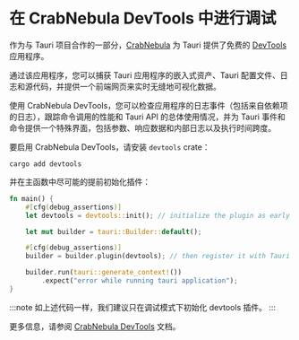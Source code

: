# 在 CrabNebula DevTools 中进行调试

作为与 Tauri 项目合作的一部分，[CrabNebula](https://crabnebula.dev) 为 Tauri 提供了免费的 [DevTools](https://crabnebula.dev/devtools/) 应用程序。

通过该应用程序，您可以捕获 Tauri 应用程序的嵌入式资产、Tauri 配置文件、日志和源代码，并提供一个前端网页来实时无缝地可视化数据。

使用 CrabNebula DevTools，您可以检查应用程序的日志事件（包括来自依赖项的日志），跟踪命令调用的性能和 Tauri API 的总体使用情况，并为 Tauri 事件和命令提供一个特殊界面，包括参数、响应数据和内部日志以及执行时间跨度。

要启用 CrabNebula DevTools，请安装 `devtools` crate：

```shell
cargo add devtools
```

并在主函数中尽可能的提前初始化插件：

```rust
fn main() {
    #[cfg(debug_assertions)]
    let devtools = devtools::init(); // initialize the plugin as early as possible

    let mut builder = tauri::Builder::default();

    #[cfg(debug_assertions)]
    builder = builder.plugin(devtools); // then register it with Tauri

    builder.run(tauri::generate_context!())
        .expect("error while running tauri application");
}
```

:::note
如上述代码一样，我们建议只在调试模式下初始化 devtools 插件。
:::

更多信息，请参阅 [CrabNebula DevTools] 文档。

[CrabNebula DevTools]: https://docs.crabnebula.dev/devtools/get-started/

